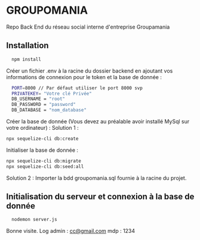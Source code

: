 # GROUPOMANIA

Repo Back End du réseau social interne d'entreprise Groupamania

## Installation

```bash
  npm install
```

Créer un fichier .env à la racine du dossier backend en ajoutant vos informations de connexion pour le token et la base de donnée :

```bash
  PORT=8000 // Par défaut utiliser le port 8000 svp
  PRIVATEKEY= "Votre clé Privée"
  DB_USERNAME = "root"
  DB_PASSWORD = "password"
  DB_DATABASE = "nom_database"
```

Créer la base de donnée (Vous devez au préalable avoir installé MySql sur votre ordinateur) :
Solution 1 :

```bash
npx sequelize-cli db:create
```

Initialiser la base de donnée :

```bash
npx sequelize-cli db:migrate
npx sequelize-cli db:seed:all
```

Solution 2 :
Importer la bdd groupomania.sql fournie à la racine du projet.

## Initialisation du serveur et connexion à la base de donnée

```bash
  nodemon server.js
```

Bonne visite.
Log admin : cc@gmail.com
mdp : 1234
